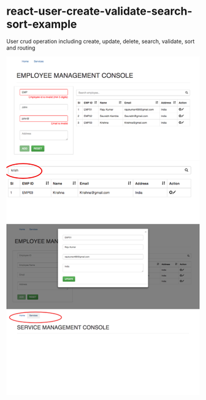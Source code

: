 # react-user-create-validate-search-sort-example
User crud operation including create, update, delete, search, validate, sort and routing







![Alt text](/screenshots/create-employee.png?raw=true "Create user")
![Alt text](/screenshots/search.png?raw=true "Create user")
![Alt text](/screenshots/update.png?raw=true "Create user")
![Alt text](/screenshots/routing.png?raw=true "Create user")
